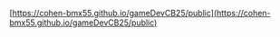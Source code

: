 [https://cohen-bmx55.github.io/gameDevCB25/public](https://cohen-bmx55.github.io/gameDevCB25/public)
